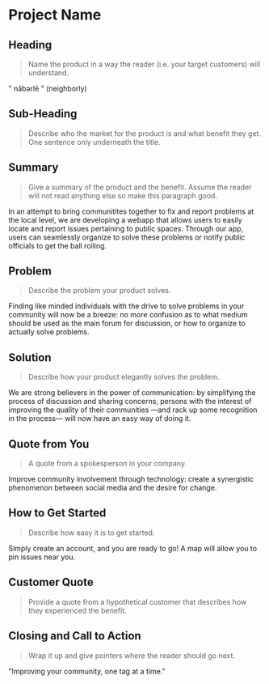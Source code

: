 # Project Name #

<!-- 
> This material was originally posted [here](http://www.quora.com/What-is-Amazons-approach-to-product-development-and-product-management). It is reproduced here for posterities sake.

There is an approach called "working backwards" that is widely used at Amazon. They work backwards from the customer, rather than starting with an idea for a product and trying to bolt customers onto it. While working backwards can be applied to any specific product decision, using this approach is especially important when developing new products or features.

For new initiatives a product manager typically starts by writing an internal press release announcing the finished product. The target audience for the press release is the new/updated product's customers, which can be retail customers or internal users of a tool or technology. Internal press releases are centered around the customer problem, how current solutions (internal or external) fail, and how the new product will blow away existing solutions.

If the benefits listed don't sound very interesting or exciting to customers, then perhaps they're not (and shouldn't be built). Instead, the product manager should keep iterating on the press release until they've come up with benefits that actually sound like benefits. Iterating on a press release is a lot less expensive than iterating on the product itself (and quicker!).

If the press release is more than a page and a half, it is probably too long. Keep it simple. 3-4 sentences for most paragraphs. Cut out the fat. Don't make it into a spec. You can accompany the press release with a FAQ that answers all of the other business or execution questions so the press release can stay focused on what the customer gets. My rule of thumb is that if the press release is hard to write, then the product is probably going to suck. Keep working at it until the outline for each paragraph flows. 

Oh, and I also like to write press-releases in what I call "Oprah-speak" for mainstream consumer products. Imagine you're sitting on Oprah's couch and have just explained the product to her, and then you listen as she explains it to her audience. That's "Oprah-speak", not "Geek-speak".

Once the project moves into development, the press release can be used as a touchstone; a guiding light. The product team can ask themselves, "Are we building what is in the press release?" If they find they're spending time building things that aren't in the press release (overbuilding), they need to ask themselves why. This keeps product development focused on achieving the customer benefits and not building extraneous stuff that takes longer to build, takes resources to maintain, and doesn't provide real customer benefit (at least not enough to warrant inclusion in the press release).
 -->
 
## Heading ##
  > Name the product in a way the reader (i.e. your target customers) will understand.
  
  " nābərlē " (neighborly)

## Sub-Heading ##
  > Describe who the market for the product is and what benefit they get. One sentence only underneath the title. 

## Summary ##
  > Give a summary of the product and the benefit. Assume the reader will not read anything else so make this paragraph good.
  
In an attempt to bring communitites together to fix and report problems at the local level, we are developing a webapp that allows users to easily locate and report issues pertaining to public spaces. Through our app, users can seamlessly organize to solve these problems or notify public officials to get the ball rolling. 

## Problem ##
  > Describe the problem your product solves.
  
Finding like minded individuals with the drive to solve problems in your community will now be a breeze: no more confusion as to what medium should be used as the main forum for discussion, or how to organize to actually solve problems.

## Solution ##
  > Describe how your product elegantly solves the problem.
  
We are strong believers in the power of communication: by simplifying the process of discussion and sharing concerns, persons with the interest of improving the quality of their communities —and rack up some recognition in the process— will now have an easy way of doing it.
  
## Quote from You ##
  > A quote from a spokesperson in your company.

Improve community involvement through technology: create a synergistic phenomenon between social media and the desire for change. 

## How to Get Started ##
  > Describe how easy it is to get started.
  
Simply create an account, and you are ready to go!
A map will allow you to pin issues near you.

## Customer Quote ##
  > Provide a quote from a hypothetical customer that describes how they experienced the benefit.



## Closing and Call to Action ##
  > Wrap it up and give pointers where the reader should go next.
  
 "Improving your community, one tag at a time." 
